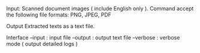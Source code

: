 Input:
Scanned document images ( include English only ). 
Command accept the following file formats: PNG, JPEG, PDF

Output
Extracted texts as a text file.

Interface
–input : input file
–output : output text file
–verbose : verbose mode ( output detailed logs )
